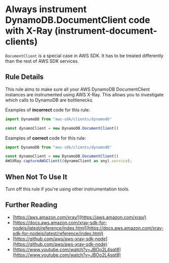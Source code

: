 # Always instrument DynamoDB.DocumentClient code with X-Ray (instrument-document-clients)

`DocumentClient` is a special case in AWS SDK. It has to be treated differently than the rest of AWS SDK services.

## Rule Details

This rule aims to make sure all your AWS DynamoDB DocumentClient instances are instrumented using AWS X-Ray. This allows you to investigate which calls to DynamoDB are bottlenecks.

Examples of **incorrect** code for this rule:

```js
import DynamoDB from "aws-sdk/clients/dynamodb"

const dynamoClient = new DynamoDB.DocumentClient()
```

Examples of **correct** code for this rule:

```js
import DynamoDB from "aws-sdk/clients/dynamodb"

const dynamoClient = new DynamoDB.DocumentClient()
AWSXRay.captureAWSClient((dynamoClient as any).service);
```

## When Not To Use It

Turn off this rule if you're using other instrumentation tools.

## Further Reading

- [https://aws.amazon.com/xray/](https://aws.amazon.com/xray/)
- [https://docs.aws.amazon.com/xray-sdk-for-nodejs/latest/reference/index.html](https://docs.aws.amazon.com/xray-sdk-for-nodejs/latest/reference/index.html)
- [https://github.com/aws/aws-xray-sdk-node](https://github.com/aws/aws-xray-sdk-node)
- [https://www.youtube.com/watch?v=JBOo2L4sqt8](https://www.youtube.com/watch?v=JBOo2L4sqt8)
